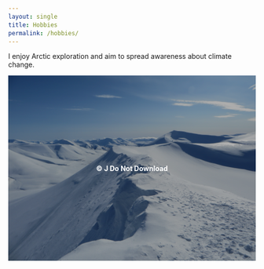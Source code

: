 ```yaml
---
layout: single
title: Hobbies
permalink: /hobbies/
---
```


I enjoy Arctic exploration and aim to spread awareness about climate change.

<div class="image-overlay">
  <img src="/assets/images/Mountains_Svalbard2.JPG" alt="Trollsteinen">
  <div class="overlay-text">© J Do Not Download</div>
</div>

<style>
.image-overlay {
  position: relative;
  display: inline-block;
}

.image-overlay img {
  display: block;
  pointer-events: none; /* Prevent dragging */
}

.image-overlay .overlay-text {
  position: absolute;
  top: 0;
  left: 0;
  width: 100%;
  height: 100%;
  color: white;
  background: rgba(0, 0, 0, 0.3); /* semi-transparent overlay */
  display: flex;
  align-items: center;
  justify-content: center;
  font-weight: bold;
  text-align: center;
  pointer-events: none;
  user-select: none;
}

.image-overlay img,
.image-overlay .overlay-text {
  -webkit-user-drag: none;
  -webkit-touch-callout: none;
}
</style>
